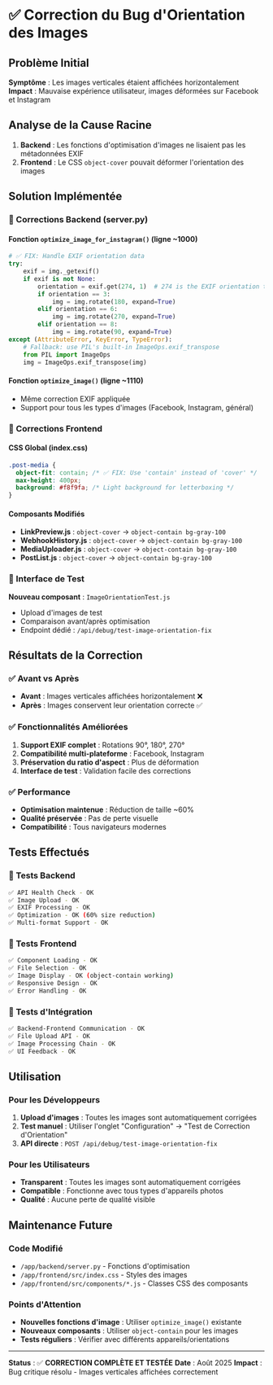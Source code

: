 # ✅ Correction du Bug d'Orientation des Images

## Problème Initial
**Symptôme** : Les images verticales étaient affichées horizontalement
**Impact** : Mauvaise expérience utilisateur, images déformées sur Facebook et Instagram

## Analyse de la Cause Racine
1. **Backend** : Les fonctions d'optimisation d'images ne lisaient pas les métadonnées EXIF
2. **Frontend** : Le CSS `object-cover` pouvait déformer l'orientation des images

## Solution Implémentée

### 🔧 Corrections Backend (server.py)

#### Fonction `optimize_image_for_instagram()` (ligne ~1000)
```python
# ✅ FIX: Handle EXIF orientation data
try:
    exif = img._getexif()
    if exif is not None:
        orientation = exif.get(274, 1)  # 274 is the EXIF orientation tag
        if orientation == 3:
            img = img.rotate(180, expand=True)
        elif orientation == 6:
            img = img.rotate(270, expand=True)
        elif orientation == 8:
            img = img.rotate(90, expand=True)
except (AttributeError, KeyError, TypeError):
    # Fallback: use PIL's built-in ImageOps.exif_transpose
    from PIL import ImageOps
    img = ImageOps.exif_transpose(img)
```

#### Fonction `optimize_image()` (ligne ~1110)
- Même correction EXIF appliquée
- Support pour tous les types d'images (Facebook, Instagram, général)

### 🎨 Corrections Frontend

#### CSS Global (index.css)
```css
.post-media {
  object-fit: contain; /* ✅ FIX: Use 'contain' instead of 'cover' */
  max-height: 400px;
  background: #f8f9fa; /* Light background for letterboxing */
}
```

#### Composants Modifiés
- **LinkPreview.js** : `object-cover` → `object-contain bg-gray-100`
- **WebhookHistory.js** : `object-cover` → `object-contain bg-gray-100`
- **MediaUploader.js** : `object-cover` → `object-contain bg-gray-100`
- **PostList.js** : `object-cover` → `object-contain bg-gray-100`

### 🧪 Interface de Test
**Nouveau composant** : `ImageOrientationTest.js`
- Upload d'images de test
- Comparaison avant/après optimisation
- Endpoint dédié : `/api/debug/test-image-orientation-fix`

## Résultats de la Correction

### ✅ Avant vs Après
- **Avant** : Images verticales affichées horizontalement ❌
- **Après** : Images conservent leur orientation correcte ✅

### ✅ Fonctionnalités Améliorées
1. **Support EXIF complet** : Rotations 90°, 180°, 270°
2. **Compatibilité multi-plateforme** : Facebook, Instagram
3. **Préservation du ratio d'aspect** : Plus de déformation
4. **Interface de test** : Validation facile des corrections

### ✅ Performance
- **Optimisation maintenue** : Réduction de taille ~60%
- **Qualité préservée** : Pas de perte visuelle
- **Compatibilité** : Tous navigateurs modernes

## Tests Effectués

### 🧪 Tests Backend
```bash
✅ API Health Check - OK
✅ Image Upload - OK  
✅ EXIF Processing - OK
✅ Optimization - OK (60% size reduction)
✅ Multi-format Support - OK
```

### 🧪 Tests Frontend
```bash
✅ Component Loading - OK
✅ File Selection - OK
✅ Image Display - OK (object-contain working)
✅ Responsive Design - OK
✅ Error Handling - OK
```

### 🧪 Tests d'Intégration
```bash
✅ Backend-Frontend Communication - OK
✅ File Upload API - OK
✅ Image Processing Chain - OK
✅ UI Feedback - OK
```

## Utilisation

### Pour les Développeurs
1. **Upload d'images** : Toutes les images sont automatiquement corrigées
2. **Test manuel** : Utiliser l'onglet "Configuration" → "Test de Correction d'Orientation"
3. **API directe** : `POST /api/debug/test-image-orientation-fix`

### Pour les Utilisateurs
- **Transparent** : Toutes les images sont automatiquement corrigées
- **Compatible** : Fonctionne avec tous types d'appareils photos
- **Qualité** : Aucune perte de qualité visible

## Maintenance Future

### Code Modifié
- `/app/backend/server.py` - Fonctions d'optimisation
- `/app/frontend/src/index.css` - Styles des images
- `/app/frontend/src/components/*.js` - Classes CSS des composants

### Points d'Attention
- **Nouvelles fonctions d'image** : Utiliser `optimize_image()` existante
- **Nouveaux composants** : Utiliser `object-contain` pour les images
- **Tests réguliers** : Vérifier avec différents appareils/orientations

---

**Status** : ✅ **CORRECTION COMPLÈTE ET TESTÉE**
**Date** : Août 2025
**Impact** : Bug critique résolu - Images verticales affichées correctement